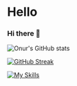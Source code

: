 # Hello

### Hi there 👋

![Onur's GitHub stats](https://github-readme-stats.vercel.app/api?username=onurdoker&show_icons=true&theme=tokyonight&hide_border=true) 

[![GitHub Streak](http://github-readme-streak-stats.herokuapp.com/?user=onurdoker&theme=tokyonight&hide_border=true&border_radius=4,5&date_format=M%20j%5B%2C%20Y%5D)](https://git.io/streak-stats)

[![My Skills](https://skillicons.dev/icons?i=java,hibernate,spring,html,css,js,postgres,mongodb,idea,vscode,postman,git,github,discord&theme=dark)](https://skillicons.dev)
